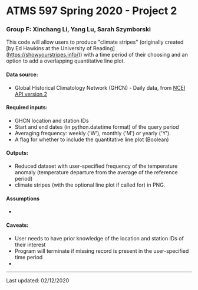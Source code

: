 # ATMS 597 Spring 2020 - Project 2

### Group F: Xinchang Li, Yang Lu, Sarah Szymborski

This code will allow users to produce "climate stripes" (originally created [by Ed Hawkins at the University of Reading] (https://showyourstripes.info/)) with a time period of their choosing and an option to add a overlapping quantitative line plot. 

#### Data source:
- Global Historical Climatology Network (GHCN) - Daily data, from [NCEI API version 2](https://www.ncdc.noaa.gov/cdo-web/webservices/v2)

#### Required inputs:
- GHCN location and station IDs
- Start and end dates (in python.datetime format) of the query period
- Averaging frequency: weekly ('W'), monthly ('M') or yearly ('Y').
- A flag for whether to include the quantitative line plot (Boolean)

#### Outputs:
- Reduced dataset with user-specified frequency of the temperature anomaly (temperature departure from the average of the reference period)
- climate stripes (with the optional line plot if called for) in PNG.

#### Assumptions
- 

#### Caveats:
- User needs to have prior knowledge of the location and station IDs of their interest 
- Program will terminate if missing record is present in the user-specified time period
- 

------
Last updated: 02/12/2020
